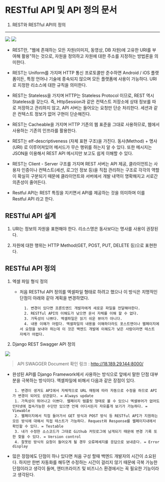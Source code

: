 RESTful API 및 API 정의 문서
===========================================================================================
1. REST와 RESTful API의 정의
-------------------------------------------------------------------------------------------
<img src="https://raw.githubusercontent.com/dsg890789/JwsPortfolio/master/Django%20Framework%20Project/REST%20API.png">
<img src="https://raw.githubusercontent.com/dsg890789/JwsPortfolio/master/Django%20Framework%20Project/BuMarket%20API%20Document%20POST.png">

- REST란, "웹에 존재하는 모든 자원(이미지, 동영상, DB 자원)에 고유한 URI를 부여해 활용"하는 것으로, 자원을 정의하고 자원에 대한 주소를 지정하는 방법론을 의미한다. 

- REST는 Uniform를 가지며 HTTP 통신 프로토콜만 준수하면 Android / iOS 플랫폼이든, 특정 언어나 기술에 종속되지 않으며 모든 플랫폼에 사용이 가능하다. URI로 지정한 리소스에 대한 규칙을 의미한다.

- REST는 Stateless을 가지며 HTTP는 Stateless Protocol 이므로, REST 역시 Stateless을 갖는다. 즉, HttpSession과 같은 컨텍스트 저장소에 상태 정보를 따로 저장하고 관리하지 않고, API 서버는 들어오는 요청만 단순 처리한다. 세션과 같은 컨텍스트 정보가 없어 구현이 단순해진다.

- REST는 Cacheable을 가지며 HTTP 기존의 웹 표준을 그대로 사용하므로, 웹에서 사용하는 기존의 인프라를 활용한다.

- REST는 elf-descriptiveness (자체 표현 구조)을 가진다. 동사(Method) + 명사(URI) 로 이루어져있어 메서드가 무슨 행위를 하는지 알 수 있다. 또한 메시지는 JSON을 이용해서 REST API 메시지만 보고도 쉽게 이해할 수 있다.

- REST는 Client - Server 구조를 가지며 REST 서버는 API 제공, 클라이언트는 사용자 인증이나 컨텍스트(세션, 로그인 정보 등)을 직접 관리하는 구조로 각각의 역할이 확실히 구분되기 때문에 클라이언트와 서버에서 개발 내역이 명확해지고 서로간 의존성이 줄어든다.

- Restful API는 REST 특징을 지키면서 API를 제공하는 것을 의미하며 이를 Restful API 라고 한다.

RESTful API 설계
-------------------------------------------------------------------------------------------
1. URI는 정보의 자원을 표현해야 한다. 리소스명은 동사보다는 명사를 사용이 권장된다.

2. 자원에 대한 행위는 HTTP Method(GET, POST, PUT, DELETE 등)으로 표현한다.

RESTful API 정의
-------------------------------------------------------------------------------------------

1. 엑셀 파일 형식 정의
    - 처음 RESTful API 정의를 엑셀파일 형태로 하려고 했으나 이 방식은 치명적인 단점이 아래와 같아 계획을 변경하였다.

            1. 변경이 있다면 프론트엔드 개발자에게 새로운 파일을 전달해야한다.
            2. RESTful API의 이해도가 낮으면 문서 자체를 이해 할 수 없다.
            3. 가독성이 나쁘다. 엑셀파일은 읽기 쉬운 뷰어가 아니다.
            4. 내용 이해가 어렵다. 엑셀파일의 내용을 이해하더라도 포스트맨이나 웹페이지에서 요청을 보내야 하는데 이 것은 백엔드 개발에 이해도가 낮은 사람이라면 테스트 자체가 어렵다.

2. Django REST Swagger API 정의

<img src="https://raw.githubusercontent.com/dsg890789/JwsPortfolio/master/Django%20Framework%20Project/BuMarket%20API%20Document.png">

> API SWAGGER Document 확인 링크 : http://18.189.29.144:8000/

 - 완성된 API를 Django Framework에서 사용하는 방식으로 앞에서 말한 단점 대부분을 극복하는 방식이다. 엑셀파일에 비해서 다음과 같은 장점이 있다.

        1. 변경이 생겨도 API에서 자체적으로 URL 매핑에 따라 자동으로 수정을 하므로 API가 변경이 되어도 상관없다. = Always update
        1. 가독성이 뛰어나고 이쁘다. 웹페이지 템플릿 형태로 볼 수 있으니 엑셀뷰어가 없어도 인터넷에 접속가능한 수단만 있으면 언제 어디서든지 자유롭개 보기가 가능하다. = Viewable
        2. 웹페이지에서 직접 들어가서 GET 방식과 POST 방식 등 RESTful API가 지원하는 모든 방식에 대해서 직접 테스트가 가능하다. Request와 Response를 웹페이지내에서 확인할 수 있다. = Testable
        3. 내가 수정한 소스코드가 그대로 Github 커밋로그에 남게되기 때문에 변경 기록 또한 찾을 수 있다. = Version control
        4. 잘못된 방식의 요청이 들어오게 될 경우 오류메세지를 응답으로 보내준다. = Error display

- 많은 장점에도 단점이 하나 있다면 처음 구성 할때 백엔드 개발자의 시간이 소요된다. 하지만 한번 자동화를 해두면 수정하는 시간이 걸리지 않기 때문에 극복 가능한 단점이라고 생각이 들며, 엔터프라이즈 및 비즈니스 환경에서는 꼭 필요한 기능이라고 생각된다.

    
    
